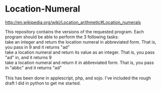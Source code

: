 # Location-Numeral
http://en.wikipedia.org/wiki/Location_arithmetic#Location_numerals

This repository contains the versions of the requested program. Each program should be able to perform the 3 following tasks:<br>
take an integer and return the location numeral in abbreviated form. That is, you pass in 9 and it returns "ad"<br>
take a location numeral and return its value as an integer. That is, you pass "ad" in, and it returns 9<br>
take a location numeral and return it in abbreviated form. That is, you pass in "abbc" and it returns "ad"<br>
<br>
This has been done in applescript, php, and xojo. I've included the rough draft I did in python to get me started.
